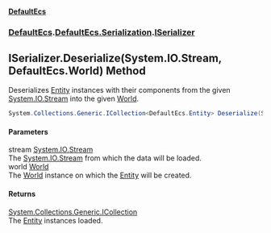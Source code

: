 #### [DefaultEcs](./index.md 'index')
### [DefaultEcs](./index.md 'index').[DefaultEcs.Serialization](./DefaultEcs-Serialization.md 'DefaultEcs.Serialization').[ISerializer](./DefaultEcs-Serialization-ISerializer.md 'DefaultEcs.Serialization.ISerializer')
## ISerializer.Deserialize(System.IO.Stream, DefaultEcs.World) Method
Deserializes [Entity](./DefaultEcs-Entity.md 'DefaultEcs.Entity') instances with their components from the given [System.IO.Stream](https://docs.microsoft.com/en-us/dotnet/api/System.IO.Stream 'System.IO.Stream') into the given [World](./DefaultEcs-World.md 'DefaultEcs.World').  
```C#
System.Collections.Generic.ICollection<DefaultEcs.Entity> Deserialize(System.IO.Stream stream, DefaultEcs.World world);
```
#### Parameters
<a name='DefaultEcs-Serialization-ISerializer-Deserialize(System-IO-Stream_DefaultEcs-World)-stream'></a>
stream [System.IO.Stream](https://docs.microsoft.com/en-us/dotnet/api/System.IO.Stream 'System.IO.Stream')  
The [System.IO.Stream](https://docs.microsoft.com/en-us/dotnet/api/System.IO.Stream 'System.IO.Stream') from which the data will be loaded.  
<a name='DefaultEcs-Serialization-ISerializer-Deserialize(System-IO-Stream_DefaultEcs-World)-world'></a>
world [World](./DefaultEcs-World.md 'DefaultEcs.World')  
The [World](./DefaultEcs-World.md 'DefaultEcs.World') instance on which the [Entity](./DefaultEcs-Entity.md 'DefaultEcs.Entity') will be created.  
#### Returns
[System.Collections.Generic.ICollection](https://docs.microsoft.com/en-us/dotnet/api/System.Collections.Generic.ICollection 'System.Collections.Generic.ICollection')  
The [Entity](./DefaultEcs-Entity.md 'DefaultEcs.Entity') instances loaded.  
